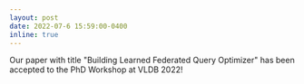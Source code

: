 ```yaml
---
layout: post
date: 2022-07-6 15:59:00-0400
inline: true
---
```


Our paper with title "Building Learned Federated Query Optimizer" has been accepted to the PhD Workshop
at VLDB 2022!